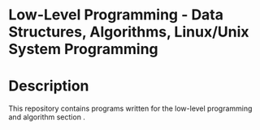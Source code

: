 # Low-Level Programming - Data Structures, Algorithms, Linux/Unix System Programming
# Description
  This repository contains programs written for the low-level programming and algorithm section .
